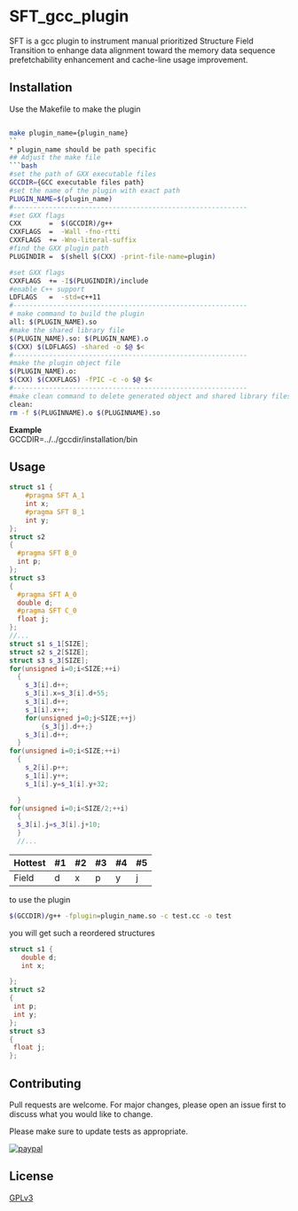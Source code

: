 # SFT_gcc_plugin

SFT is a gcc plugin to instrument manual prioritized Structure Field Transition to enhange data alignment toward the memory data sequence prefetchability enhancement and cache-line usage improvement.

## Installation

Use the Makefile to make the plugin

```bash

make plugin_name={plugin_name}
``
* plugin_name should be path specific
## Adjust the make file
```bash
#set the path of GXX executable files
GCCDIR={GCC executable files path}
#set the name of the plugin with exact path
PLUGIN_NAME=$(plugin_name)
#-----------------------------------------------------------
#set GXX flags
CXX       =  $(GCCDIR)/g++
CXXFLAGS  =  -Wall -fno-rtti
CXXFLAGS  += -Wno-literal-suffix
#find the GXX plugin path
PLUGINDIR =  $(shell $(CXX) -print-file-name=plugin)

#set GXX flags
CXXFLAGS  += -I$(PLUGINDIR)/include
#enable C++ support
LDFLAGS   =  -std=c++11
#-----------------------------------------------------------
# make command to build the plugin
all: $(PLUGIN_NAME).so
#make the shared library file
$(PLUGIN_NAME).so: $(PLUGIN_NAME).o
$(CXX) $(LDFLAGS) -shared -o $@ $<
#-----------------------------------------------------------
#make the plugin object file
$(PLUGIN_NAME).o:
$(CXX) $(CXXFLAGS) -fPIC -c -o $@ $<
#-----------------------------------------------------------
#make clean command to delete generated object and shared library files
clean:
rm -f $(PLUGINNAME).o $(PLUGINNAME).so

```
**Example**  
GCCDIR=../../gccdir/installation/bin

## Usage

```C++
struct s1 {
    #pragma SFT A_1
    int x;
    #pragma SFT B_1
    int y;
};
struct s2
{
  #pragma SFT B_0
  int p;
};
struct s3
{
  #pragma SFT A_0
  double d;
  #pragma SFT C_0
  float j;
};
//...
struct s1 s_1[SIZE];
struct s2 s_2[SIZE];
struct s3 s_3[SIZE];
for(unsigned i=0;i<SIZE;++i)
  {
    s_3[i].d++;
    s_3[i].x=s_3[i].d+55;
    s_3[i].d++;
    s_1[i].x++;
    for(unsigned j=0;j<SIZE;++j)
        {s_3[j].d++;}
    s_3[i].d++;
  }
for(unsigned i=0;i<SIZE;++i)
  {
    s_2[i].p++;
    s_1[i].y++;
    s_1[i].y=s_1[i].y+32;

  }
for(unsigned i=0;i<SIZE/2;++i)
  {
  s_3[i].j=s_3[i].j+10;
  }
  //...
```
Hottest | #1 | #2 | #3 | #4 | #5 
--- | --- | --- | --- |--- |--- 
Field | d | x | p | y | j  

to use the plugin
```bash
$(GCCDIR)/g++ -fplugin=plugin_name.so -c test.cc -o test
```
you will get such a reordered structures
```C++
struct s1 {
   double d;
   int x;

};
struct s2
{
 int p;
 int y;
};
struct s3
{
 float j;
};
```

## Contributing
Pull requests are welcome. For major changes, please open an issue first to discuss what you would like to change.

Please make sure to update tests as appropriate.

<p>
  <a href="https://www.paypal.me/AbdennourT/10">
      <img src="https://www.paypalobjects.com/en_US/i/btn/btn_donateCC_LG.gif" alt="paypal">
  </a>
</p>

## License
[GPLv3](https://choosealicense.com/licenses/gpl-3.0/)
